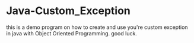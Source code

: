 # Java-Custom_Exception
this is a demo program on how to create and use you're custom exception in java with Object Oriented Programming. good luck.
